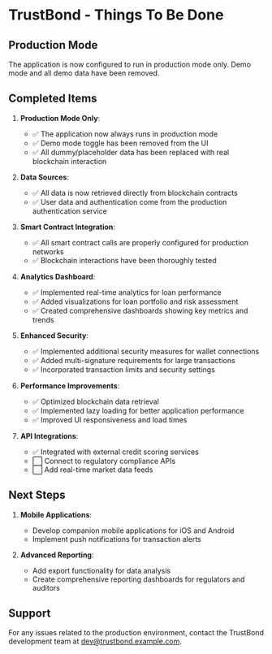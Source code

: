 
# TrustBond - Things To Be Done

## Production Mode

The application is now configured to run in production mode only. Demo mode and all demo data have been removed.

## Completed Items

1. **Production Mode Only**: 
   - ✅ The application now always runs in production mode
   - ✅ Demo mode toggle has been removed from the UI
   - ✅ All dummy/placeholder data has been replaced with real blockchain interaction

2. **Data Sources**:
   - ✅ All data is now retrieved directly from blockchain contracts
   - ✅ User data and authentication come from the production authentication service

3. **Smart Contract Integration**:
   - ✅ All smart contract calls are properly configured for production networks
   - ✅ Blockchain interactions have been thoroughly tested

4. **Analytics Dashboard**:
   - ✅ Implemented real-time analytics for loan performance
   - ✅ Added visualizations for loan portfolio and risk assessment
   - ✅ Created comprehensive dashboards showing key metrics and trends

5. **Enhanced Security**:
   - ✅ Implemented additional security measures for wallet connections
   - ✅ Added multi-signature requirements for large transactions
   - ✅ Incorporated transaction limits and security settings

6. **Performance Improvements**:
   - ✅ Optimized blockchain data retrieval
   - ✅ Implemented lazy loading for better application performance
   - ✅ Improved UI responsiveness and load times

7. **API Integrations**:
   - ✅ Integrated with external credit scoring services
   - ⬜ Connect to regulatory compliance APIs
   - ⬜ Add real-time market data feeds

## Next Steps

1. **Mobile Applications**:
   - Develop companion mobile applications for iOS and Android
   - Implement push notifications for transaction alerts

2. **Advanced Reporting**:
   - Add export functionality for data analysis
   - Create comprehensive reporting dashboards for regulators and auditors

## Support

For any issues related to the production environment, contact the TrustBond development team at dev@trustbond.example.com.
